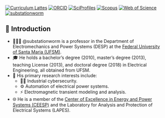 [![Curriculum Lattes](https://img.shields.io/badge/Lattes-white)](http://lattes.cnpq.br/8846358506427099)
[![ORCID](https://img.shields.io/badge/ORCID-grey)](https://orcid.org/0000-0002-6254-7306)
[![SciProfiles](https://img.shields.io/badge/SciProfiles-black)](https://sciprofiles.com/profile/lffreitas-gutierres)
[![Scopus](https://img.shields.io/badge/Scopus-white)](https://www.scopus.com/authid/detail.uri?authorId=57195542368)
[![Web of Science](https://img.shields.io/badge/ResearcherID-grey)](https://www.webofscience.com/wos/author/record/Q-8444-2016)
[![substationworm](https://img.shields.io/badge/LFFreitas-Gutierres-black)](https://github.com/LFFreitas-Gutierres)

## 👋 Introduction

- 👨🏻‍🏫 @substationworm is a professor in the Department of Electromechanics and Power Systems (DESP) at the [Federal University of Santa Maria (UFSM)](https://www.ufsm.br/).
- 🎓 He holds a bachelor’s degree (2010), master’s degree (2013), teaching License (2013), and doctoral degree (2018) in Electrical Engineering, all obtained from UFSM.
- 🔎 His primary research interests include:
  - 🕵️‍♂️ Industrial cybersecurity.
  - ⚙️ Automation of electrical power systems.
  - ⚡ Electromagnetic transient modeling and analysis.
- 🌐 He is a member of the [Center of Excellence in Energy and Power Systems (CEESP)](https://ceesp.ufsm.br/) and the Laboratory for Analysis and Protection of Electrical Systems (LAPES).

<!---
LFFreitas-Gutierres/LFFreitas-Gutierres is a ✨ special ✨ repository because its `README.md` (this file) appears on your GitHub profile.
You can click the Preview link to take a look at your changes.
--->
